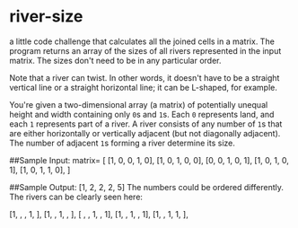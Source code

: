 # river-size
a little code challenge that calculates all the joined cells in a matrix.
  The program returns an array of the sizes of all rivers represented
  in the input matrix. The sizes don't need to be in any particular order.

  Note that a river can twist. In other words, it doesn't have to be a straight
  vertical line or a straight horizontal line; it can be L-shaped, for example.

  You're given a two-dimensional array (a matrix) of potentially unequal height
  and width containing only `0`s and `1`s. Each
  `0` represents land, and each `1` represents part of a
  river. A river consists of any number of `1`s that are either
  horizontally or vertically adjacent (but not diagonally adjacent). The number
  of adjacent `1`s forming a river determine its size.

##Sample Input:
matrix= [
  [1, 0, 0, 1, 0],
  [1, 0, 1, 0, 0],
  [0, 0, 1, 0, 1],
  [1, 0, 1, 0, 1],
  [1, 0, 1, 1, 0],
]

##Sample Output:
[1, 2, 2, 2, 5] 
The numbers could be ordered differently.
The rivers can be clearly seen here:

[1,  ,  , 1,  ],
[1,  , 1,  ,  ],
[ ,  , 1,  , 1],
[1,  , 1,  , 1],
[1,  , 1, 1,  ],
